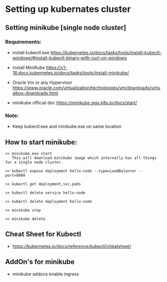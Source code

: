 # Setting up kubernates cluster

## Setting minikube [single node cluster]

### Requirements:

* install kubectl.exe https://kubernetes.io/docs/tasks/tools/install-kubectl-windows/#install-kubectl-binary-with-curl-on-windows

* install MiniKube https://v1-18.docs.kubernetes.io/docs/tasks/tools/install-minikube/

* Oracle Vm  or any Hypervisor https://www.oracle.com/virtualization/technologies/vm/downloads/virtualbox-downloads.html

* minikube official doc https://minikube.sigs.k8s.io/docs/start/

### Note:
* Keep kubectl.exe and minikube.exe on same location

## How to start minikube:

```
>> minikube.exe start
   This will download minikube image which internally has all things for a single node cluster.

>> kubectl expose deployment hello-node --type=LoadBalancer --port=8080

>> kubectl get deployment,svc,pods

>> kubectl delete service hello-node

>> kubectl delete deployment hello-node

>> minikube stop

>> minikube delete

```

## Cheat Sheet for Kubectl

* https://kubernetes.io/docs/reference/kubectl/cheatsheet/

## AddOn's for minikube

* minikube addons enable ingress